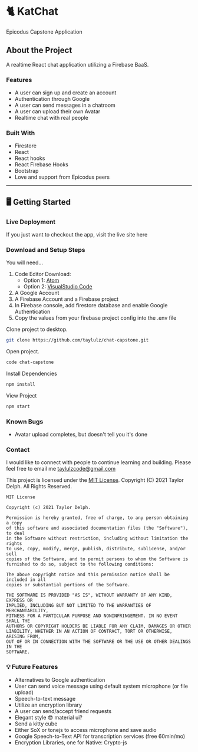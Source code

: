 # 🐈 KatChat
Epicodus Capstone Application

## About the Project
A realtime React chat application utilizing a Firebase BaaS. 

### Features
- A user can sign up and create an account
- Authentication through Google
- A user can send messages in a chatroom
- A user can upload their own Avatar
- Realtime chat with real people

### Built With
- Firestore
- React
- React hooks
- React Firebase Hooks
- Bootstrap
- Love and support from Epicodus peers

____________________________________________________________________

## 🖥️ Getting Started

### Live Deployment
If you just want to checkout the app, visit the live site here

### Download and Setup Steps
You will need...
1) Code Editor Download:
     * Option 1: [Atom](https://nodejs.org/en/)
     * Option 2: [VisualStudio Code](https://www.npmjs.com/)
2) A Google Account
3) A Firebase Account and a Firebase project
4) In Firebase console, add firestore database and enable Google Authentication
5) Copy the values from your firebase project config into the .env file


Clone project to desktop.

```bash
git clone https://github.com/taylulz/chat-capstone.git
```

Open project.

```bash
code chat-capstone
```

Install Dependencies

```bash
npm install
```

View Project

```bash
npm start
```

### Known Bugs

* Avatar upload completes, but doesn't tell you it's done

### Contact
I would like to connect with people to continue learning and building. Please feel free to email me [taylulzcode@gmail.com](mailto:taylulzcode@gmail.com)

This project is licensed under the [MIT License](https://opensource.org/licenses/MIT). Copyright (C) 2021 Taylor Delph. All Rights Reserved.
```
MIT License

Copyright (c) 2021 Taylor Delph.

Permission is hereby granted, free of charge, to any person obtaining a copy
of this software and associated documentation files (the "Software"), to deal
in the Software without restriction, including without limitation the rights
to use, copy, modify, merge, publish, distribute, sublicense, and/or sell
copies of the Software, and to permit persons to whom the Software is
furnished to do so, subject to the following conditions:

The above copyright notice and this permission notice shall be included in all
copies or substantial portions of the Software.

THE SOFTWARE IS PROVIDED "AS IS", WITHOUT WARRANTY OF ANY KIND, EXPRESS OR
IMPLIED, INCLUDING BUT NOT LIMITED TO THE WARRANTIES OF MERCHANTABILITY,
FITNESS FOR A PARTICULAR PURPOSE AND NONINFRINGEMENT. IN NO EVENT SHALL THE
AUTHORS OR COPYRIGHT HOLDERS BE LIABLE FOR ANY CLAIM, DAMAGES OR OTHER
LIABILITY, WHETHER IN AN ACTION OF CONTRACT, TORT OR OTHERWISE, ARISING FROM,
OUT OF OR IN CONNECTION WITH THE SOFTWARE OR THE USE OR OTHER DEALINGS IN THE
SOFTWARE.
```

### 💡 Future Features

- Alternatives to Google authentication
- User can send voice message using default system microphone (or file upload)
- Speech-to-text message
- Utilize an encryption library
- A user can send/accept friend requests
- Elegant style 😎 material ui?
- Send a kitty cube
- Either SoX or tonejs to access microphone and save audio
- Google Speech-to-Text API for transcription services (free 60min/mo)
- Encryption Libraries, one for Native: Crypto-js